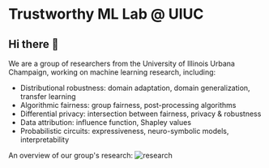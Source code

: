 # Trustworthy ML Lab @ UIUC
## Hi there 👋

We are a group of researchers from the University of Illinois Urbana Champaign, working on machine learning research, including:

- Distributional robustness: domain adaptation, domain generalization, transfer learning
- Algorithmic fairness: group fairness, post-processing algorithms
- Differential privacy: intersection between fairness, privacy & robustness
- Data attribution: influence function, Shapley values
- Probabilistic circuits: expressiveness, neuro-symbolic models, interpretability

An overview of our group's research:
![research](https://github.com/user-attachments/assets/a0081aa2-dadb-43e2-8373-befde0731b22)
